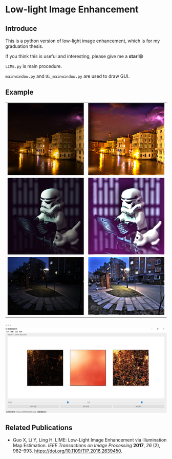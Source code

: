 # Low-light Image Enhancement

## Introduce

This is a python version of low-light image enhancement, which is for my graduation thesis.

If you think this is useful and interesting, please give me a **star**!😁

`LIME.py` is main procedure.

`mainwindow.py` and `Ui_mainwindow.py` are used to draw GUI.

## Example

<table>
	<tr>
    	<td><img src="data/1.bmp" alt="1" width="300px"/></td>
    	<td><img src="data/R1.bmp" alt="1" width="300px"/></td>
	</tr>
	<tr>
		<td><img src="data/7.bmp" alt="1" width="300px"/></td>
		<td><img src="data/R7.bmp" alt="1" width="300px"/></td>
	</tr>
	<tr>
		<td><img src="data/10.bmp" alt="1" width="300px"/></td>
		<td><img src="data/R10.bmp" alt="1" width="300px"/></td>
	</tr>
</table>
---

<img src="data/mainwindow.jpg">

## Related Publications

* Guo X, Li Y, Ling H. LIME: Low-Light Image Enhancement via Illumination Map Estimation. *IEEE Transactions on Image Processing* **2017**, *26* (2), 982–993. https://doi.org/10.1109/TIP.2016.2639450.

